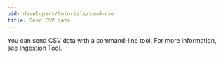 ```yaml
---
uid: developers/tutorials/send-csv
title: Send CSV data
---
```


You can send CSV data with a command-line tool.
For more information, see [Ingestion Tool](../../developers/downloads/tutorials/ingest.md).
